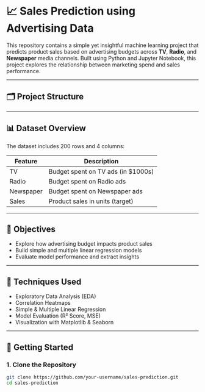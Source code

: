 
# 📈 Sales Prediction using Advertising Data

This repository contains a simple yet insightful machine learning project that predicts product sales based on advertising budgets across **TV**, **Radio**, and **Newspaper** media channels. Built using Python and Jupyter Notebook, this project explores the relationship between marketing spend and sales performance.

---

## 🗂 Project Structure


---

## 📊 Dataset Overview

The dataset includes 200 rows and 4 columns:

| Feature     | Description                          |
|-------------|--------------------------------------|
| TV          | Budget spent on TV ads (in $1000s)   |
| Radio       | Budget spent on Radio ads            |
| Newspaper   | Budget spent on Newspaper ads        |
| Sales       | Product sales in units (target)      |

---

## 🧠 Objectives

- Explore how advertising budget impacts product sales
- Build simple and multiple linear regression models
- Evaluate model performance and extract insights

---

## 🧪 Techniques Used

- Exploratory Data Analysis (EDA)
- Correlation Heatmaps
- Simple & Multiple Linear Regression
- Model Evaluation (R² Score, MSE)
- Visualization with Matplotlib & Seaborn

---

## 🚀 Getting Started

### 1. Clone the Repository

```bash
git clone https://github.com/your-username/sales-prediction.git
cd sales-prediction
